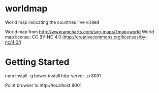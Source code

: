 # worldmap
World map indicating the countries I've visited

World map from http://www.amcharts.com/svg-maps/?map=world
World map license: CC BY-NC 4.0 (http://creativecommons.org/licenses/by-nc/4.0/)

# Getting Started

npm install -g
bower install
http-server -p 8001

Point browser to http://localhost:8001
